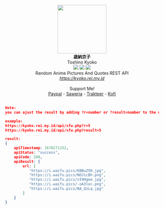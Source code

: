 <p align="center">
<img src="https://i.ibb.co/ydWTXyD/kyoko.png" width="160"/><br/>
<b>歳納京子</b><br/>
Toshino Kyoko<br/>
<img src="https://img.shields.io/badge/PHP-8.0-bf616a?style=flat-square"/> <img src="https://img.shields.io/badge/LICENE-GPL3.0-ebcb8b?style=flat-square"/> <img src="https://img.shields.io/badge/VERSION-1.0.1-a3be8c?style=flat-square"/><br/>
Random Anime Pictures And Quotes REST API<br/>
<u><i>https://kyoko.rei.my.id</i></u>
<br/>
<br/>
Support Me!<br/>
<a href="https://paypal.me/elliottophellia">Paypal</a> - <a href="https://saweria.co/elliottophellia">Saweria</a> - <a href="https://trakteer.id/elliottophellia">Trakteer</a> - <a href="https://ko-fi.com/elliottophellia">Kofi</a>
<br/>
<br/>

```json
Note:
you can ajust the result by adding ?r=number or ?result=number to the url

example: 
https://kyoko.rei.my.id/api/sfw.php?r=5
https://kyoko.rei.my.id/api/sfw.php?result=5

result:
{
    apiTimestamp: 1670271152,
    apiStatus: "success",
    apiCode: 200,
    apiResult: {
        url: [
           "https://i.waifu.pics/KBBuZ5R.jpg",
           "https://i.waifu.pics/NOJicBh.png",
           "https://i.waifu.pics/vI9Hgee.jpg",
           "https://i.waifu.pics/-oA3loc.png",
           "https://i.waifu.pics/BA_QzLq.jpg"
        ]
    }
}
```

</p>
